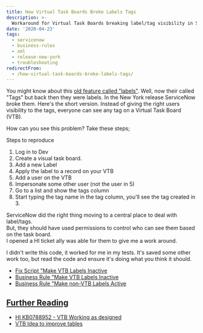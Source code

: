 ```yaml
---
title: How Virtual Task Boards Broke Labels Tags
description: >-
  Workaround for Virtual Task Boards breaking label/tag visibility in ServiceNow New York release.
date: '2020-04-23'
tags:
  - servicenow
  - business-rules
  - xml
  - release-new-york
  - troubleshooting
redirectFrom:
  - /how-virtual-task-boards-broke-labels-tags/
---
```


<!--StartFragment-->

You might know about this [old feature called "labels"](https://www.youtube.com/watch?v=dhqkmbMX68I). Well, now their called "Tags" but back then they were labels. In the New York release ServiceNow broke them. Here's the short version. Instead of giving the right users visibility to the tags, everyone can see any tag on a Virtual Task Board (VTB).

How can you see this problem? Take these steps;

Steps to reproduce

1. Log in to Dev
2. Create a visual task board.
3. Add a new Label
4. Apply the label to a record on your VTB
5. Add a user on the VTB
6. Impersonate some other user (not the user in 5)
7. Go to a list and show the tags column
8. Start typing the tag name in the tag column, you'll see the tag created in 3.

ServiceNow did the right thing moving to a central place to deal with label/tags.\
But, they should have used permissions to control who can see them based on the task board.\
I opened a HI ticket ally was able for them to give me a work around.

I didn't write this code, it worked for me in my tests. It's saved some other work too, but read the code and ensure it's doing what you think it should.

* [Fix Script "Make VTB Labels Inactive](https://jace.pro/post/2020-04-23-how-vtb-broke-labels-tags/sys_script_fix_make_vtb_labels_inactive.xml)
* [Business Rule "Make VTB Labels Inactive](https://jace.pro/post/2020-04-23-how-vtb-broke-labels-tags/sys_script_make_vtb_labels_inactive.xml)
* [Business Rule "Make non-VTB Labels Active](https://jace.pro/post/2020-04-23-how-vtb-broke-labels-tags/sys_script_make_non_vtb_labels_active.xml)

## [Further Reading](https://jace.pro/post/2020-04-23-how-vtb-broke-labels-tags/#further-reading)

* [HI KB0788952 - VTB Working as designed](https://hi.service-now.com/kb_view.do?sysparm_article=KB0788952)
* [VTB Idea to improve tables](https://community.servicenow.com/community?id=view_idea&sysparm_idea_id=00d61985db960c501cd8a345ca961948&sysparm_idea_table=x_snc_com_ideation_idea&sysparm_module_id=enhancement_requests)

<!--EndFragment-->